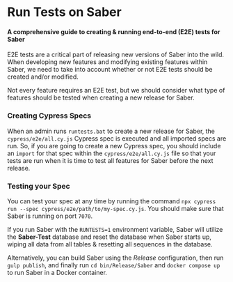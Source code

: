 # Run Tests on Saber
#### A comprehensive guide to creating & running end-to-end (E2E) tests for Saber

E2E tests are a critical part of releasing new versions of Saber into the wild. When developing new features and 
modifying existing features within Saber, we need to take into account whether or not E2E tests should be
created and/or modified.

Not every feature requires an E2E test, but we should consider what type of features should be tested when
creating a new release for Saber.

### Creating Cypress Specs
When an admin runs `runtests.bat` to create a new release for Saber, the `cypress/e2e/all.cy.js` Cypress spec
is executed and all imported specs are run. So, if you are going to create a new Cypress spec, you should include
an `import` for that spec within the `cypress/e2e/all.cy.js` file so that your tests are run when it is time to 
test all features for Saber before the next release.

### Testing your Spec
You can test your spec at any time by running the command `npx cypress run --spec cypress/e2e/path/to/my-spec.cy.js`.
You should make sure that Saber is running on port `7070`.

If you run Saber with the `RUNTESTS=1` environment variable, Saber will utilize the **Saber-Test** database and
reset the database when Saber starts up, wiping all data from all tables & resetting all sequences in the database. 

Alternatively, you can build Saber using the *Release* configuration, then
run `gulp publish`, and finally run `cd bin/Release/Saber` and `docker compose up` to run Saber in a Docker container.
